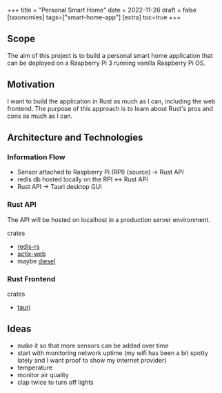 +++
title = "Personal Smart Home"
date = 2022-11-26
draft = false
[taxonomies]
tags=["smart-home-app"]
[extra]
toc=true
+++

## Scope

The aim of this project is to build a personal smart home application that can be deployed on a Raspberry Pi 3 running vanilla Raspberry Pi OS.

## Motivation

I want to build the application in Rust as much as I can, including the web frontend.
The purpose of this approach is to learn about Rust's pros and cons as much as I can.

## Architecture and Technologies

### Information Flow

- Sensor attached to Raspberry Pi (RPI) (source) &rarr; Rust API
- redis db hosted locally on the RPI &harr; Rust API
- Rust API &rarr; Tauri desktop GUI

### Rust API

The API will be hosted on localhost in a production server environment.

crates
- [redis-rs](https://docs.rs/redis/latest/redis/)
- [actix-web](https://actix.rs/)
- maybe [diesel](https://diesel.rs/)

### Rust Frontend

crates
- [tauri](https://tauri.app/)

## Ideas

- make it so that more sensors can be added over time
- start with monitoring network uptime (my wifi has been a bit spotty lately and I want proof to show my internet provider)
- temperature
- monitor air quality
- clap twice to turn off lights
